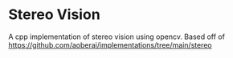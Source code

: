 # Stereo Vision
A cpp implementation of stereo vision using opencv. Based off of https://github.com/aoberai/implementations/tree/main/stereo
